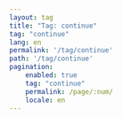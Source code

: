 ```yaml
---
layout: tag
title: "Tag: continue"
tag: "continue"
lang: en
permalink: '/tag/continue'
path: '/tag/continue'
pagination:
    enabled: true
    tag: "continue"
    permalink: /page/:num/
    locale: en
---
```

